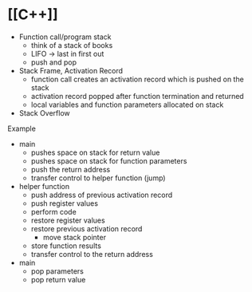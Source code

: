 # [[C++]]

- Function call/program stack
	- think of a stack of books
	- LIFO -> last in first out
	- push and pop
- Stack Frame, Activation Record
	- function call creates an activation record which is pushed on the stack
	- activation record popped after function termination and returned
	- local variables and function parameters allocated on stack
- Stack Overflow

Example

- main
	- pushes space on stack for return value
	- pushes space on stack for function parameters
	- push the return address
	- transfer control to helper function (jump)
- helper function
	- push address of previous activation record
	- push register values 
	- perform code
	- restore register values
	- restore previous activation record
		- move stack pointer
	- store function results
	- transfer control to the return address
- main
	- pop parameters
	- pop return value